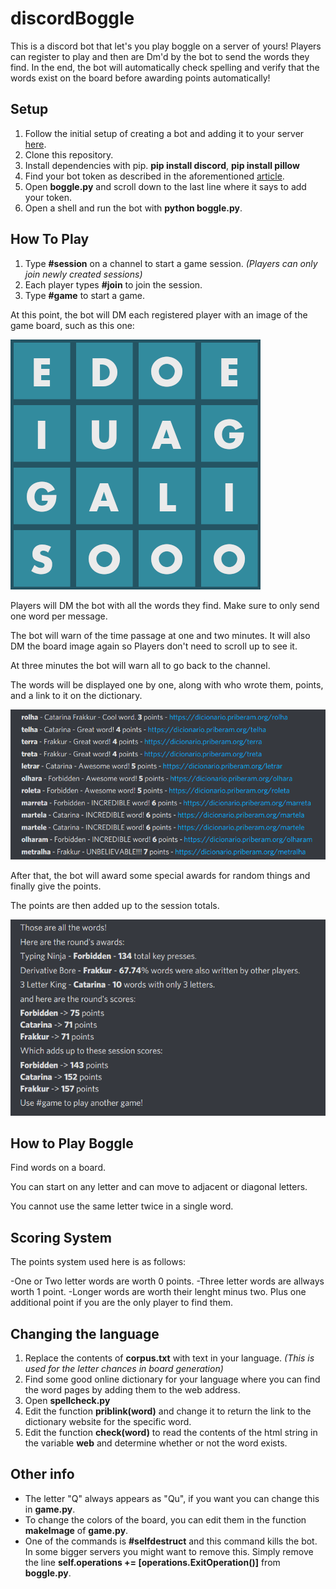 # discordBoggle
This is a discord bot that let's you play boggle on a server of yours! Players can register to play and then are Dm'd by the bot to send the words they find. In the end, the bot will automatically check spelling and verify that the words exist on the board before awarding points automatically!

## Setup
1. Follow the initial setup of creating a bot and adding it to your server [here](https://realpython.com/how-to-make-a-discord-bot-python/).
2. Clone this repository.
3. Install dependencies with pip. **pip install discord**, **pip install pillow**
4. Find your bot token as described in the aforementioned [article](https://realpython.com/how-to-make-a-discord-bot-python/).
5. Open **boggle.py** and scroll down to the last line where it says to add your token.
6. Open a shell and run the bot with **python boggle.py**.

## How To Play
1. Type **#session** on a channel to start a game session. *(Players can only join newly created sessions)*
2. Each player types **#join** to join the session.
3. Type **#game** to start a game.

At this point, the bot will DM each registered player with an image of the game board, such as this one:

![Image of a Board](img_small.png)

Players will DM the bot with all the words they find. Make sure to only send one word per message.

The bot will warn of the time passage at one and two minutes. It will also DM the board image again so Players don't need to scroll up to see it.

At three minutes the bot will warn all to go back to the channel.

The words will be displayed one by one, along with who wrote them, points, and a link to it on the dictionary.

![Game Words](words.png)

After that, the bot will award some special awards for random things and finally give the points.

The points are then added up to the session totals.

![Game Results](results.png)

## How to Play Boggle
Find words on a board.

You can start on any letter and can move to adjacent or diagonal letters.

You cannot use the same letter twice in a single word.

## Scoring System
The points system used here is as follows:

-One or Two letter words are worth 0 points.
-Three letter words are allways worth 1 point.
-Longer words are worth their lenght minus two. Plus one additional point if you are the only player to find them.

## Changing the language
1. Replace the contents of **corpus.txt** with text in your language. *(This is used for the letter chances in board generation)*
2. Find some good online dictionary for your language where you can find the word pages by adding them to the web address.
3. Open **spellcheck.py**
4. Edit the function **priblink(word)** and change it to return the link to the dictionary website for the specific word.
5. Edit the function **check(word)** to read the contents of the html string in the variable **web** and determine whether or not the word exists.

## Other info
- The letter "Q" always appears as "Qu", if you want you can change this in **game.py**.
- To change the colors of the board, you can edit them in the function **makeImage** of **game.py**.
- One of the commands is **#selfdestruct** and this command kills the bot. In some bigger servers you might want to remove this. Simply remove the line **self.operations += [operations.ExitOperation()]** from **boggle.py**.
